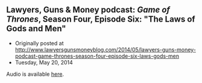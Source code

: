 ## Lawyers, Guns &amp; Money podcast: <em>Game of Thrones</em>, Season Four, Episode Six: "The Laws of Gods and Men"

 * Originally posted at http://www.lawyersgunsmoneyblog.com/2014/05/lawyers-guns-money-podcast-game-thrones-season-four-episode-six-laws-gods-men
 * Tuesday, May 20, 2014

Audio is available [here](http://lawyersgunsmoneyblog.com/podcast/got0406.mp3).